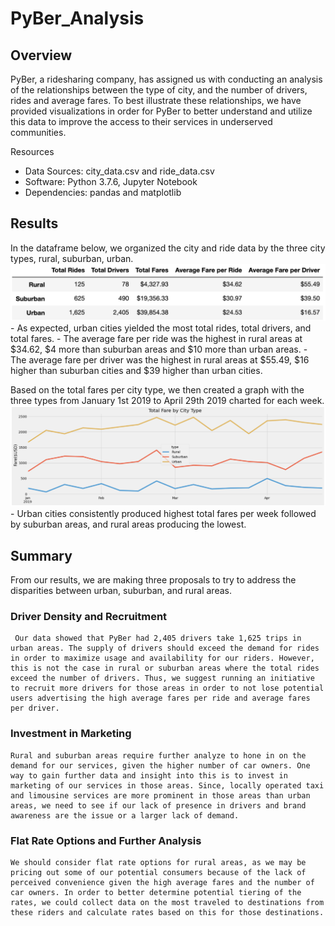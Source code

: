 # PyBer_Analysis

## Overview
PyBer, a ridesharing company, has assigned us with conducting an analysis of the relationships between the type of city, and the number of drivers, rides and average fares. To best illustrate these relationships, we have provided visualizations in order for PyBer to better understand and utilize this data to improve the access to their services in underserved communities. 

Resources
- Data Sources: city_data.csv and ride_data.csv
- Software: Python 3.7.6, Jupyter Notebook
- Dependencies: pandas and matplotlib

## Results
In the dataframe below, we organized the city and ride data by the three city types, rural, suburban, urban. 
    ![PyBer_Summary_DF.png](Pictures/PyBer_Summary_DF.png)
    - As expected, urban cities yielded the most total rides, total drivers, and total fares.
    - The average fare per ride was the highest in rural areas at $34.62, $4 more than suburban areas and $10 more than urban areas.
    - The average fare per driver was the highest in rural areas at $55.49, $16 higher than suburban cities and $39 higher than urban cities. 

Based on the total fares per city type, we then created a graph with the three types from January 1st 2019 to April 29th 2019 charted for each week.
    ![Fare_By_City_Type.png](Pictures/Fare_By_City_Type.png)
    - Urban cities consistently produced highest total fares per week followed by suburban areas, and rural areas producing the lowest.

## Summary
From our results, we are making three proposals to try to address the disparities between urban, suburban, and rural areas.

### Driver Density and Recruitment
     Our data showed that PyBer had 2,405 drivers take 1,625 trips in urban areas. The supply of drivers should exceed the demand for rides in order to maximize usage and availability for our riders. However, this is not the case in rural or suburban areas where the total rides exceed the number of drivers. Thus, we suggest running an initiative to recruit more drivers for those areas in order to not lose potential users advertising the high average fares per ride and average fares per driver.
        
### Investment in Marketing
    Rural and suburban areas require further analyze to hone in on the demand for our services, given the higher number of car owners. One way to gain further data and insight into this is to invest in marketing of our services in those areas. Since, locally operated taxi and limousine services are more prominent in those areas than urban areas, we need to see if our lack of presence in drivers and brand awareness are the issue or a larger lack of demand.

### Flat Rate Options and Further Analysis
    We should consider flat rate options for rural areas, as we may be pricing out some of our potential consumers because of the lack of perceived convenience given the high average fares and the number of car owners. In order to better determine potential tiering of the rates, we could collect data on the most traveled to destinations from these riders and calculate rates based on this for those destinations.